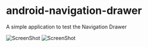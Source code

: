 # android-navigation-drawer
A simple application to test the Navigation Drawer

![ScreenShot](https://lh3.googleusercontent.com/9jM23Yb0yWaLa1sL3udUWw_iM_e91ihGFufXHVPwqN9nV1egylFykSoM0fci-P61pShP9n_vkOw3a6kH7tu9oajxKvByM1q97wKZx3lyejVMYBNY2JcTLzbxlfilysa_AaJCgPlWfQpmnRrSk37Gj4G5FKdnKwRFGK3bb9hfVWuiF2R0KvjnjM1CCq0q3ftYCoSjGHkv8YC5fvdlO09y3NlbKLi49gnHghGvMddJl71g4dm-APZQXO4n7JwUo1PNW74fo-cbD_zwp13QZ-FbNen5foo_Ez3LyzMNKBGRIzJ2bfYW4ppbzDqUorrRF_ROgRwdtasH0NYF9qtgUdzfuJaiI46G05elgxS6USg3X6jctIKTsLVsZTVqUV5GYdy9ba5oXGKcArA_tJY63aR_rYQWJv_UpZDsmRJDn5811Xi6C3foG4kY28utcU_9_yQ_b7TupUu_7p4J6LpvnQUErt2S9dlHni6IuHx9kGncKbLBs8bBlxWA5r92NniF33MhKwmOWea9UTOjG7q-APnlQXNxoceZ4sKMAE7ioWuiE3QM_xI_zfYNT5D_KlyeSEQXYaTu=w540-h955-no)
![ScreenShot](https://lh3.googleusercontent.com/1b6Ib16BYIcpV-oi-UiyTaUyejGkWCNgNwu-ef0_V1Kr6n3LIEMfZTaLj7EijQs6YYU2GB8BqHRD9LGPhfbsscF-eEQ_vohbmbUY8SbR0IUPpyM5NMPLzbeYZ92j5uqdLr0OAnin48UaMtAP5TqEWaRCVCncQfBGSVIuA7MBtfmz_okq8hMD57aZfZxEeb_RgPg4X1KSL4z8CBELsj3jdLXJzPfWcKbdhlZk6TzwxpvcuTwI2zrLCC93Iv-3Htvtxy7PgIeFcSTH1MPulsg_LqMmFBs519TxLkRn2p93OqBN12cYtyX38LC_xiPzExeUOV0zzz0anTG5uTD2puz3X6kdWf52PliXT7_b7msyq5qWezPLM2AtmQCM_7BvDsgF1qspdXJbZWATG0cON-tLsfF1vOtGBEg0j6s_eBPr1OLzprpkI35JWsZda_Rn3HwLPkJyBCk5OpqANAh_47jLAoIfh0GonHFhWfF2nTqEjsogg0X05XTpDllmwZ8ygYXTxK4mSJGYTGumcEgarOy-TsSy0BjGmSy3EQQNrogvX5IkUjQZ6IeynM9pXrd3U6F5ITPt=w540-h955-no)
